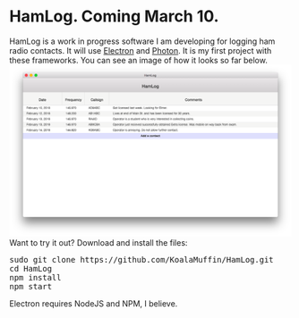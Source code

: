 # HamLog. Coming March 10.
HamLog is a work in progress software I am developing for logging ham radio contacts. It will use <a href="https://electronjs.org">Electron</a> and <a href="http://photonkit.com/">Photon</a>. It is my first project with these frameworks. You can see an image of how it looks so far below.
<img src="https://raw.githubusercontent.com/KoalaMuffin/HamLog/master/Preview.png">
<br>
Want to try it out?
Download and install the files:
<pre>
sudo git clone https://github.com/KoalaMuffin/HamLog.git
cd HamLog
npm install
npm start
</pre>
Electron requires NodeJS and NPM, I believe.
